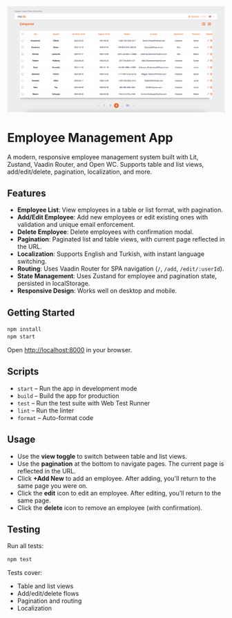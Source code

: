 <p align="center">
  <img width="700" src="/assets/logos/preview.png"></img>
</p>

# Employee Management App

A modern, responsive employee management system built with Lit, Zustand, Vaadin Router, and Open WC.
Supports table and list views, add/edit/delete, pagination, localization, and more.

## Features

- **Employee List**: View employees in a table or list format, with pagination.
- **Add/Edit Employee**: Add new employees or edit existing ones with validation and unique email enforcement.
- **Delete Employee**: Delete employees with confirmation modal.
- **Pagination**: Paginated list and table views, with current page reflected in the URL.
- **Localization**: Supports English and Turkish, with instant language switching.
- **Routing**: Uses Vaadin Router for SPA navigation (`/`, `/add`, `/edit/:userId`).
- **State Management**: Uses Zustand for employee and pagination state, persisted in localStorage.
- **Responsive Design**: Works well on desktop and mobile.

## Getting Started

```bash
npm install
npm start
```

Open [http://localhost:8000](http://localhost:8000) in your browser.

## Scripts

- `start` – Run the app in development mode
- `build` – Build the app for production
- `test` – Run the test suite with Web Test Runner
- `lint` – Run the linter
- `format` – Auto-format code

## Usage

- Use the **view toggle** to switch between table and list views.
- Use the **pagination** at the bottom to navigate pages. The current page is reflected in the URL.
- Click **+Add New** to add an employee. After adding, you'll return to the same page you were on.
- Click the **edit** icon to edit an employee. After editing, you'll return to the same page.
- Click the **delete** icon to remove an employee (with confirmation).

## Testing

Run all tests:

```bash
npm test
```

Tests cover:
- Table and list views
- Add/edit/delete flows
- Pagination and routing
- Localization
```